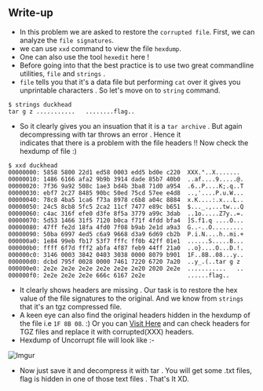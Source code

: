 ## Write-up

* In this problem we are asked to restore the `corrupted file`. First, we can analyze the `file signatures`. 
* we can use `xxd` command to view the file `hexdump`.
* One can also use the tool `hexedit` here ! 
* Before going into that the best practice is to use two great commandline utilities, `file` and `strings` . 
* `file` tells you that it's a data file but performing `cat` over it gives you unprintable characters . So let's move on to
`string` command.
```
$ strings duckhead
tar g z ...........   ........flag..
```
* So it clearly gives you an insuation that it is a `tar archive` . But again decompressing with tar throws an error . Hence it  
indicates that there is a problem with the file headers !!
Now check the hexdump of file :)
```
$ xxd duckhead
00000000: 5858 5800 22d1 ed58 0003 edd5 bd0e c220  XXX."..X....... 
00000010: 1486 6166 afa2 9b9b 3914 dade 85b7 40b0  ..af....9.....@.
00000020: 7f36 9a92 508c 1ae3 bd4b 3ba8 71d0 a954  .6..P....K;.q..T
00000030: ebf7 2c27 8485 90bc 50ed 75cd 57ee e4d8  ..,'....P.u.W...
00000040: 78c8 4ba5 1ca6 f73a 8978 c6b8 a04c 8884  x.K....:.x...L..
00000050: 24c5 8cb8 5fc5 2ca2 11cf 7477 e89c b651  $..._.,...tw...Q
00000060: c4ac 316f efe0 d3fe 8f5a 3779 a99c 3dab  ..1o.....Z7y..=.
00000070: 5d53 1466 31f5 7120 b0ca f71f 4fdd bfa4  ]S.f1.q ....O...
00000080: 47ff fe2d 18fa 4fd0 7f08 b9ab 2e1d a9a3  G..-..O.........
00000090: 50ba 6997 4ed5 c6a9 9668 d3a9 6d69 cb2b  P.i.N....h..mi.+
000000a0: 1e84 99eb fb17 53f7 fffc ff0b 42ff 01e1  ......S.....B...
000000b0: ffff 6f7d fff2 abfa 4f87 feb9 44ff 21a0  ..o}....O...D.!.
000000c0: 3146 0003 3842 0403 3038 0000 8079 b901  1F..8B..08...y..
000000d0: dcbd 795f 0028 0000 7461 7220 6720 7a20  ..y_.(..tar g z 
000000e0: 2e2e 2e2e 2e2e 2e2e 2e2e 2e20 2020 2e2e  ...........   ..
000000f0: 2e2e 2e2e 2e2e 666c 6167 2e2e            ......flag..
```
* It clearly shows headers are missing . Our task is to restore the hex value of the file signatures to the original. And we know 
from `strings` that it's an tgz compressed file. 
* A keen eye can also find the original headers hidden in the hexdump of the file i.e ```1F 8B 08```. :)
Or you can [Visit Here](http://www.garykessler.net/library/file_sigs.html) and can check headers for TGZ files and replace it with
corrupted(XXX) headers.
* Hexdump of Uncorrupt file will look like :-

![Imgur](http://i.imgur.com/ADVnFCx.png)
* Now just save it and decompress it with tar . You will get some .txt files, flag is hidden in one of those text files . 
That's It XD. 
